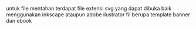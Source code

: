 untuk file mentahan terdapat file extensi svg yang dapat dibuka baik menggunakan inkscape ataupun adobe ilustrator
fil berupa template banner dan ebook
